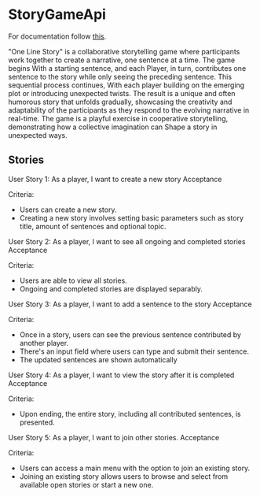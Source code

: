 # StoryGameApi

For documentation follow [this](/docs/documentation.md).



"One Line Story" is a collaborative storytelling game where participants work together to create a narrative, one sentence at a time. The game begins With a starting sentence, and each Player, in turn, contributes one sentence to the story while only seeing the preceding sentence. This sequential process continues, With each player building on the emerging plot or introducing unexpected twists. The result is a unique and often humorous story that unfolds gradually, showcasing the creativity and adaptability of the participants as they respond to the evolving narrative in real-time. The game is a playful exercise in cooperative storytelling, demonstrating how a collective imagination can Shape a story in unexpected ways.


## Stories

User Story 1: As a player, I want to create a new story Acceptance

Criteria: 
- Users can create a new story.
- Creating a new story involves setting basic parameters such as story title, amount of sentences and
optional topic.


User Story 2: As a player, I want to see all ongoing and completed stories
Acceptance

Criteria:

- Users are able to view all stories.
- Ongoing and completed stories are displayed separably.

User Story 3: As a player, I want to add a sentence to the story
Acceptance 

Criteria:

- Once in a story, users can see the previous sentence contributed by another player.
- There's an input field where users can type and submit their sentence.
- The updated sentences are shown automatically

User Story 4: As a player, I want to view the story after it is completed Acceptance

Criteria:

- Upon ending, the entire story, including all contributed sentences, is presented.

User Story 5: As a player, I want to join other stories. Acceptance 

Criteria:

- Users can access a main menu with the option to join an existing story.
- Joining an existing story allows users to browse and select from available open stories or start a
new one.
